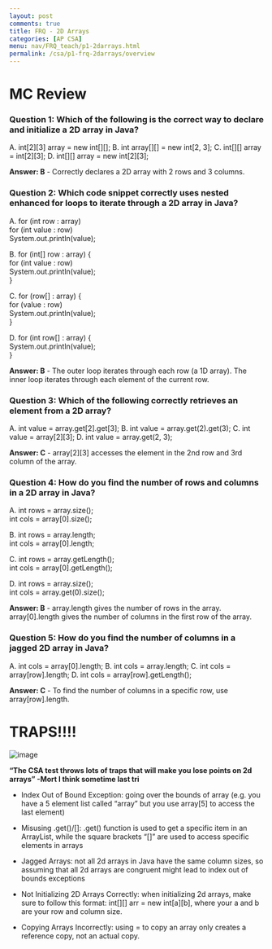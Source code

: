 ```yaml
---
layout: post
comments: true
title: FRQ - 2D Arrays
categories: [AP CSA]
menu: nav/FRQ_teach/p1-2darrays.html
permalink: /csa/p1-frq-2darrays/overview
---
```

# MC Review

### Question 1: Which of the following is the correct way to declare and initialize a 2D array in Java?

A. int[2][3] array = new int[][];
B. int array[][] = new int[2, 3];
C. int[][] array = int[2][3];
D. int[][] array = new int[2][3];

**Answer: B**  - Correctly declares a 2D array with 2 rows and 3 columns.

### Question 2: Which code snippet correctly uses nested enhanced for loops to iterate through a 2D array in Java?

A. for (int row : array)  
    for (int value : row)  
        System.out.println(value);

B. for (int[] row : array) {  
    for (int value : row)  
        System.out.println(value);  
}

C. for (row[] : array) {  
    for (value : row)  
        System.out.println(value);  
}

D. for (int row[] : array) {  
    System.out.println(value);  
}

**Answer: B** - The outer loop iterates through each row (a 1D array). The inner loop iterates through each element of the current row.

### Question 3: Which of the following correctly retrieves an element from a 2D array?

A. int value = array.get[2].get[3];
B. int value = array.get(2).get(3);
C. int value = array[2][3];
D. int value = array.get(2, 3);

**Answer: C** - array[2][3] accesses the element in the 2nd row and 3rd column of the array.

### Question 4: How do you find the number of rows and columns in a 2D array in Java?

A. int rows = array.size();  
int cols = array[0].size();

B. int rows = array.length;  
int cols = array[0].length;

C. int rows = array.getLength();  
int cols = array[0].getLength();

D. int rows = array.size();  
int cols = array.get(0).size();

**Answer: B** - array.length gives the number of rows in the array. array[0].length gives the number of columns in the first row of the array.

### Question 5: How do you find the number of columns in a jagged 2D array in Java?

A. int cols = array[0].length;
B. int cols = array.length;
C. int cols = array[row].length;
D. int cols = array[row].getLength();

**Answer: C** - To find the number of columns in a specific row, use array[row].length.

# TRAPS!!!!

![image](https://media.tenor.com/sKhPR1FV7IAAAAAM/its-a-trap-trap.gif)

**“The CSA test throws lots of traps that will make you lose points on 2d arrays” -Mort I think sometime last tri**

- Index Out of Bound Exception: going over the bounds of array (e.g. you have a 5 element list called “array” but you use array[5] to access the last element)

- Misusing .get()/[]: .get() function is used to get a specific item in an ArrayList, while the square brackets “[]” are used to access specific elements in arrays 

- Jagged Arrays: not all 2d arrays in Java have the same column sizes, so assuming that all 2d arrays are congruent might lead to index out of bounds exceptions

- Not Initializing 2D Arrays Correctly: when initializing 2d arrays, make sure to follow this format: int[][] arr  = new int[a][b], where your a and b are your row and column size.

- Copying Arrays Incorrectly: using = to copy an array only creates a reference copy, not an actual copy. 

